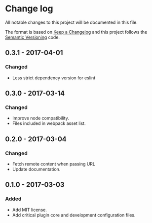 # Change log
All notable changes to this project will be documented in this file.

The format is based on [Keep a Changelog](http://keepachangelog.com) and this project follows the [Semantic Versioning](http://semver.org) code.

## 0.3.1 - 2017-04-01
### Changed
- Less strict dependency version for eslint

## 0.3.0 - 2017-03-14
### Changed
- Improve node compatibility.
- Files included in webpack asset list.

## 0.2.0 - 2017-03-04
### Changed
- Fetch remote content when passing URL
- Update documentation.


## 0.1.0 - 2017-03-03
### Added
- Add MIT license.
- Add critical plugin core and development configuration files.
